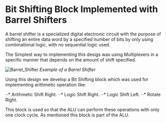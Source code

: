 # Bit Shifting Block Implemented with Barrel Shifters

A barrel shifter is a specialized digital electronic circuit with the purpose of shifting an entire data word by a specified number of bits by only using combinational logic, 
with no sequential logic used.

The Simplest way to implementing this desigs was using Multiplexers in a specific manner that depends on the amount of shift specified.

![Barrel_Shifter](https://i.stack.imgur.com/AefYE.jpg)
*Example of a Barrel Shifter*

Using this design we develop a Bit Shifting block which was used for implementing arithmetic operation like:

⋅⋅* Arithmetic Shift Right. 
⋅⋅* Logic Shift Right.
⋅⋅* Logic Shift Left.
⋅⋅* Rotate Right.


This block is used so that the ALU can perform these operations with only one clock cycle. As mentioned this block is part of the ALU.
